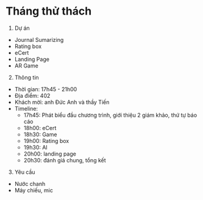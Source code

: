 # Tháng thử thách
1. Dự án
  - Journal Sumarizing
  - Rating box
  - eCert
  - Landing Page
  - AR Game
 2. Thông tin
  - Thời gian: 17h45 - 21h00
  - Địa điểm: 402 
  - Khách mời: anh Đức Anh và thầy Tiến
  - Timeline:
    - 17h45: Phát biểu đầu chương trình, giới thiệu 2 giám khảo, thứ tự báo cáo
    - 18h00: eCert 
    - 18h30: Game
    - 19h00: Rating box
    - 19h30: AI
    - 20h00: landing page
    - 20h30: đánh giá chung, tổng kết
 3. Yêu cầu
  - Nước chanh
  - Máy chiếu, mic
